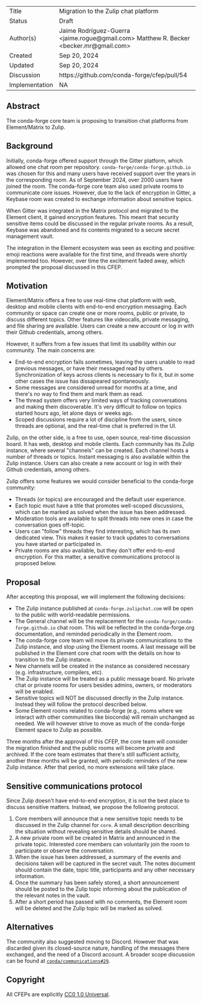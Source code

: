 <table>
<tr><td> Title </td><td> Migration to the Zulip chat platform </td>
<tr><td> Status </td><td> Draft </td></tr>
<tr><td> Author(s) </td><td> Jaime Rodríguez-Guerra &lt;jaime.rogue@gmail.com&gt; Matthew R. Becker &lt;becker.mr@gmail.com&gt;</td></tr>
<tr><td> Created </td><td> Sep 20, 2024</td></tr>
<tr><td> Updated </td><td> Sep 20, 2024</td></tr>
<tr><td> Discussion </td><td> https://github.com/conda-forge/cfep/pull/54 </td></tr>
<tr><td> Implementation </td><td> NA </td></tr>
</table>

## Abstract

The conda-forge core team is proposing to transition chat platforms from Element/Matrix to Zulip.

## Background

Initially, conda-forge offered support through the Gitter platform, which allowed one chat room
per repository. `conda-forge/conda-forge.github.io` was chosen for this and many users have received support over the years in the corresponding room. As of September 2024, over 2000 users have joined the room. The conda-forge core team also used private rooms to communicate core issues. However, due to the lack of encryption in Gitter, a Keybase room was created to exchange information about sensitive topics.

When Gitter was integrated in the Matrix protocol and migrated to the Element client, it gained encryption features. This meant that security sensitive items could be discussed in the regular private rooms. As a result, Keybase was abandoned and its contents migrated to a secure secret management vault.

The integration in the Element ecosystem was seen as exciting and positive: emoji reactions were available for the first time, and threads were shortly implemented too. However, over time the excitement faded away, which prompted the proposal discussed in this CFEP.

## Motivation

Element/Matrix offers a free to use real-time chat platform with web, desktop and mobile clients with end-to-end encryption messaging. Each community or space can create one or more rooms, public or private, to discuss different topics. Other features like videocalls, private messaging, and file sharing are available. Users can create a new account or log in with their Github credentials, among others.

However, it suffers from a few issues that limit its usability within our community. The main concerns are:

- End-to-end encryption fails sometimes, leaving the users unable to read previous messages, or have their messaged read by others. Synchronization of keys across clients is necessary to fix it, but in some other cases the issue has dissapeared spontaneously.
- Some messages are considered unread for months at a time, and there's no way to find them and mark them as read.
- The thread system offers very limited ways of tracking conversations and making them discoverable. It's very difficult to follow on topics started hours ago, let alone days or weeks ago.
- Scoped discussions require a lot of discipline from the users, since threads are optional, and the real-time chat is preferred in the UI.

Zulip, on the other side, is a free to use, open source, real-time discussion board. It has web, desktop and mobile clients. Each community has its Zulip instance, where several "channels" can be created. Each channel hosts a number of threads or topics. Instant messaging is also available within the Zulip instance. Users can also create a new account or log in with their Github credentials, among others.

Zulip offers some features we would consider beneficial to the conda-forge community:

- Threads (or topics) are encouraged and the default user experience.
- Each topic must have a title that promotes well-scoped discussions, which can be marked as solved when the issue has been addressed.
- Moderation tools are available to split threads into new ones in case the conversation goes off-topic.
- Users can "follow" threads they find interesting, which has its own dedicated view. This makes it easier to track updates to conversations you have started or participated in.
- Private rooms are also available, but they don't offer end-to-end encryption. For this matter, a sensitive communications protocol is proposed below.

## Proposal

After accepting this proposal, we will implement the following decisions:

- The Zulip instance published at `conda-forge.zulipchat.com` will be open to the public with world-readable permissions.
- The General channel will be the replacement for the `conda-forge/conda-forge.github.io` chat room. This will be reflected in the conda-forge.org documentation, and reminded periodically in the Element room.
- The conda-forge core team will move its private communications to the Zulip instance, and stop using the Element rooms. A last message will be published in the Element core chat room with the details on how to transition to the Zulip instance. 
- New channels will be created in the instance as considered necessary (e.g. infrastructure, compilers, etc).
- The Zulip instance will be treated as a public message board. No private chat or private rooms for users besides admins, owners, or moderators will be enabled.
- Sensitive topics will NOT be discussed directly in the Zulip instance. Instead they will follow the protocol described below.
- Some Element rooms related to conda-forge (e.g., rooms where we interact with other communities like bioconda) will remain unchanged as needed. We will however strive to move as much of the conda-forge Element space to Zulip as possible.

Three months after the approval of this CFEP, the core team will consider the migration finished and the public rooms will become private and archived. If the core team estimates that there's still sufficient activity, another three months will be granted, with periodic reminders of the new Zulip instance. After that period, no more extensions will take place.

## Sensitive communications protocol

Since Zulip doesn't have end-to-end encryption, it is not the best place to discuss sensitive matters. Instead, we propose the following protocol.

1. Core members will announce that a new sensitive topic needs to be discussed in the Zulip channel for `core`. A small description describing the situation without revealing sensitive details should be shared.
2. A new private room will be created in Matrix and announced in the private topic. Interested core members can voluntarily join the room to participate or observe the conversation.
3. When the issue has been addressed, a summary of the events and decisions taken will be captured in the secret vault. The notes document should contain the date, topic title, participants and any other necessary information.
4. Once the summary has been safely stored, a short announcement should be posted to the Zulip topic informing about the publication of the relevant notes in the vault.
5. After a short period has passed with no comments, the Element room will be deleted and the Zulip topic will be marked as solved.

## Alternatives

The community also suggested moving to Discord. However that was discarded given its closed-source nature, handling of the messages there exchanged, and the need of a Discord account. A broader scope discussion can be found at [`conda/communications#29`](https://github.com/conda/communications/issues/29).

## Copyright

All CFEPs are explicitly [CC0 1.0 Universal](https://creativecommons.org/publicdomain/zero/1.0/).
